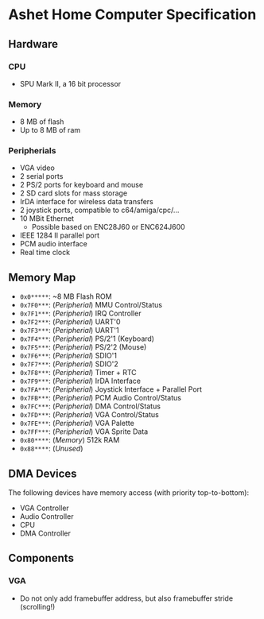 # Ashet Home Computer Specification

## Hardware

### CPU

- SPU Mark II, a 16 bit processor

### Memory

- 8 MB of flash
- Up to 8 MB of ram

### Peripherials

- VGA video
- 2 serial ports
- 2 PS/2 ports for keyboard and mouse
- 2 SD card slots for mass storage
- IrDA interface for wireless data transfers
- 2 joystick ports, compatible to c64/amiga/cpc/…
- 10 MBit Ethernet
  - Possible based on ENC28J60 or ENC624J600
- IEEE 1284 II parallel port
- PCM audio interface
- Real time clock

## Memory Map
- `0x0*****`: ~8 MB Flash ROM
- `0x7F0***`: (*Peripherial*) MMU Control/Status
- `0x7F1***`: (*Peripherial*) IRQ Controller
- `0x7F2***`: (*Peripherial*) UART'0
- `0x7F3***`: (*Peripherial*) UART'1
- `0x7F4***`: (*Peripherial*) PS/2'1 (Keyboard)
- `0x7F5***`: (*Peripherial*) PS/2'2 (Mouse)
- `0x7F6***`: (*Peripherial*) SDIO'1
- `0x7F7***`: (*Peripherial*) SDIO'2
- `0x7F8***`: (*Peripherial*) Timer + RTC
- `0x7F9***`: (*Peripherial*) IrDA Interface
- `0x7FA***`: (*Peripherial*) Joystick Interface + Parallel Port
- `0x7FB***`: (*Peripherial*) PCM Audio Control/Status
- `0x7FC***`: (*Peripherial*) DMA Control/Status
- `0x7FD***`: (*Peripherial*) VGA Control/Status
- `0x7FE***`: (*Peripherial*) VGA Palette
- `0x7FF***`: (*Peripherial*) VGA Sprite Data
- `0x80****`: (*Memory*) 512k RAM
- `0x88****`: (*Unused*)

## DMA Devices

The following devices have memory access (with priority top-to-bottom):
- VGA Controller
- Audio Controller
- CPU
- DMA Controller

## Components

### VGA
- Do not only add framebuffer address, but also framebuffer stride (scrolling!)
